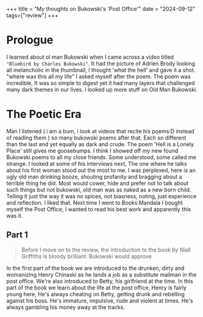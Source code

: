 +++
title = "My thoughts on Bukowski's 'Post Office'"
date = "2024-09-12"
tags=["review"]
+++


# Prologue
I learned about ol man Bukowski when I came across a video titled `"Bluebird by Charles Bukowski"`. It had the picture of Adrien Brody looking all melancholic in the thumbnail, I thought 'what the hell' and gave it a shot. "where was this all my life" I asked myself after the poem. The poem was incredible, It was so simple to digest yet it had many layers that challenged many dark themes in our lives. I looked up more stuff on Old Man Bukowski.

# The Poetic Era
Man I listened ( i am a bum, i look at videos that recite his poems:D instead of reading them ) so many bukowski poems after that. Each so different than the last and yet equally as dark and crude. The poem 'Hell is a Lonely Place' still gives me goosebumps. I think I showed off my new found Bukowski poems to all my close friends. Some understood, some called me strange. I looked at some of his interviews next, The one where he talks about his first woman stood out the most to me. I was perplexed, here is an ugly old man drinking booze, shouting profanity and bragging about a terrible thing he did. Most would cower, hide and prefer not to talk about such things but not bukowski, old man was as naked as a new born child. Telling it just the way it was no spices, not biasness, noting, just experience and reflection. I liked that. Next time I went to Books Mandala I bought myself the Post Office, I wanted to read his best work and apparently this was it.

## Part 1
> Before I move on to the review, the introduction to the book by Niall Griffiths is bloody brilliant. Bukowski would approve

In the first part of the book we are introduced to the drunken, dirty and womanizing Henry Chinaski as he lands a job as a substitute mailman in the post office. We're also introduced to Betty, his girlfriend at the time. In this part of the book we learn about the life at the post office, Henry is fairly young here, He's always cheating on Betty, getting drunk and rebelling against his boss. He's immature, impulsive, rude and violent at times. He's always gambling his money away at the tracks.
